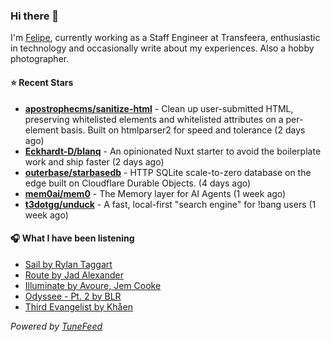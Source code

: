 ### Hi there 👋

I'm [Felipe](https://felipevm.com), currently working as a Staff Engineer at Transfeera, enthusiastic in technology and occasionally write about my experiences. Also a hobby photographer.

#### ⭐ Recent Stars
- **[apostrophecms/sanitize-html](https://github.com/apostrophecms/sanitize-html)** - Clean up user-submitted HTML, preserving whitelisted elements and whitelisted attributes on a per-element basis. Built on htmlparser2 for speed and tolerance (2 days ago)
- **[Eckhardt-D/blanq](https://github.com/Eckhardt-D/blanq)** - An opinionated Nuxt starter to avoid the boilerplate work and ship faster (2 days ago)
- **[outerbase/starbasedb](https://github.com/outerbase/starbasedb)** - HTTP SQLite scale-to-zero database on the edge built on Cloudflare Durable Objects. (4 days ago)
- **[mem0ai/mem0](https://github.com/mem0ai/mem0)** - The Memory layer for AI Agents (1 week ago)
- **[t3dotgg/unduck](https://github.com/t3dotgg/unduck)** - A fast, local-first &#34;search engine&#34; for !bang users (1 week ago)

#### 🎧 What I have been listening
- [Sail by Rylan Taggart](https://open.spotify.com/track/2alB4O1qgpBGbU4RrwCayC)
- [Route by Jad Alexander](https://open.spotify.com/track/2yz4C04AMcaF9E0eqOcpzm)
- [Illuminate by Avoure, Jem Cooke](https://open.spotify.com/track/30zcSdwEAuoit3gUpmxmMz)
- [Odyssee - Pt. 2 by BLR](https://open.spotify.com/track/4isQapTCsf1TvF9RkzfrCG)
- [Third Evangelist by Khåen](https://open.spotify.com/track/6sV5eiW4qnThMt3W8dKH6J)

_Powered by [TuneFeed](https://tunefeed.app?ref=github.com)_
